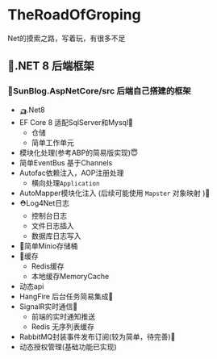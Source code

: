 # TheRoadOfGroping
Net的摸索之路，写着玩，有很多不足
## 🎃.NET 8 后端框架
### 👕SunBlog.AspNetCore/src 后端自己搭建的框架

- 🛺.Net8
- EF Core 8 适配SqlServer和Mysql🎏
  - 仓储
  - 简单工作单元
- 模块化处理(参考ABP的简易版实现)😇
- 简单EventBus 基于Channels
- Autofac依赖注入，AOP注册处理
    - 横向处理`Application`
- AutoMapper模块化注入 (后续可能使用 `Mapster` 对象映射 )🍔
- ⛑️Log4Net日志
    - 控制台日志
    - 文件日志插入
    - 数据库日志写入
- 👒简单Minio存储桶
- 🎪缓存
    - Redis缓存
    - 本地缓存MemoryCache
- 动态api
- HangFire 后台任务简易集成🎢
- SignalR实时通信🚋
    - 前端的实时通知推送
    - Redis 无序列表缓存
- RabbitMQ封装事件发布订阅(较为简单，待完善)🪇
- 动态授权管理(基础功能已实现)